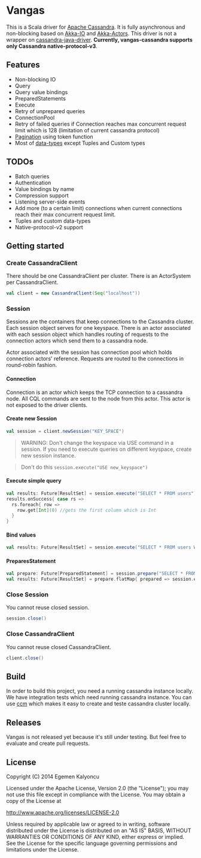 # Vangas

This is a Scala driver for [Apache Cassandra](https://github.com/apache/cassandra). It is fully asynchronous and non-blocking based on [Akka-IO](http://doc.akka.io/docs/akka/2.3.6/scala/io.html) and [Akka-Actors](http://doc.akka.io/docs/akka/2.3.6/scala/actors.html).
This driver is not a wrapper on [cassandra-java-driver](https://github.com/datastax/java-driver).
**Currently, vangas-cassandra supports only Cassandra native-protocol-v3**.

## Features

* Non-blocking IO
* Query
* Query value bindings
* PreparedStatements
* Execute
* Retry of unprepared queries
* ConnectionPool
* Retry of failed queries if Connection reaches max concurrent request limit which is 128 (limitation of current cassandra protocol)
* [Pagination](http://www.datastax.com/documentation/cql/3.0/cql/cql_using/paging_c.html) using token function
* Most of [data-types](http://www.datastax.com/documentation/cql/3.0/cql/cql_reference/cql_data_types_c.html) except Tuples and Custom types

## TODOs
* Batch queries
* Authentication
* Value bindings by name
* Compression support
* Listening server-side events
* Add more (to a certain limit) connections when current connections reach their max concurrent request limit.
* Tuples and custom data-types
* Native-protocol-v2 support

## Getting started

### Create CassandraClient
There should be one CassandraClient per cluster. There is an ActorSystem per CassandraClient.

```scala
val client = new CassandraClient(Seq("localhost"))
```

### Session
Sessions are the containers that keep connections to the Cassandra cluster.  Each session object serves for one keyspace. There is an actor associated with each session object which handles routing of requests to the connection actors which send them to a cassandra node.

Actor associated with the session has connection pool which holds connection actors' reference. Requests are routed to the connections in round-robin fashion.

#### Connection
Connection is an actor which keeps the TCP connection to a cassandra node. All CQL commands are sent to the node from this actor. This actor is not exposed to the driver clients.

#### Create new Session

```scala
val session = client.newSession("KEY_SPACE")
```
> WARNING: Don't change the keyspace via USE command in a session. If you need to execute queries on different keyspace, create new session instance.

> Don't do this <code>session.execute("USE new_keyspace")</code>

#### Execute simple query

```scala
val results: Future[ResultSet] = session.execute("SELECT * FROM users")
results.onSuccess{ case rs =>
  rs.foreach{ row =>
    row.get[Int](0) //gets the first column which is Int
  }
}
```

#### Bind values

```scala
val results: Future[ResultSet] = session.execute("SELECT * FROM users WHERE id = ?", 123)
```

#### PreparesStatement
```scala
val prepare: Future[PreparedStatement] = session.prepare("SELECT * FROM users WHERE id = ?")
val results: Future[ResultSet] = prepare.flatMap{ prepared => session.execute(prepared.bind("123"))}
```

### Close Session
You cannot reuse closed session.
```scala
session.close()
```

### Close CassandraClient
You cannot reuse closed CassandraClient.
```scala
client.close()
```

## Build
In order to build this project, you need a running cassandra instance locally. We have integration tests which need running cassandra instance. You can use [ccm](http://github.com/pcmanus/ccm) which makes it easy to create and teste cassandra cluster locally.

## Releases
Vangas is not released yet because it's still under testing. But feel free to evaluate and create pull requests.

## License
Copyright (C) 2014 Egemen Kalyoncu

Licensed under the Apache License, Version 2.0 (the "License");
you may not use this file except in compliance with the License.
You may obtain a copy of the License at

http://www.apache.org/licenses/LICENSE-2.0

Unless required by applicable law or agreed to in writing, software
distributed under the License is distributed on an "AS IS" BASIS,
WITHOUT WARRANTIES OR CONDITIONS OF ANY KIND, either express or implied.
See the License for the specific language governing permissions and
limitations under the License.
